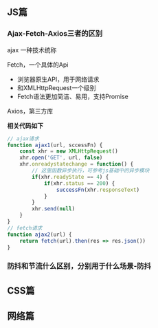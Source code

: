 ## JS篇

### Ajax-Fetch-Axios三者的区别

ajax 一种技术统称

Fetch，一个具体的Api

- 浏览器原生API，用于网络请求
- 和XMLHttpRequest一个级别
- Fetch语法更加简洁、易用，支持Promise

Axios，第三方库



**相关代码如下**

```javascript
// ajax请求
function ajax1(url, sccessFn) {
    const xhr = new XMLHttpRequest()
    xhr.open('GET', url, false)
    xhr.onreadystatechange = function() {
        // 这里函数异步执行，可参考js基础中的异步模块
        if(xhr.readyState == 4) {
            if(xhr.status == 200) {
                successFn(xhr.responseText)
            }
        }
        xhr.send(null)
    }
}
// fetch请求
function ajax2(url) {
    return fetch(url).then(res => res.json())
}
```

### 防抖和节流什么区别，分别用于什么场景-防抖



## CSS篇

## 网络篇

